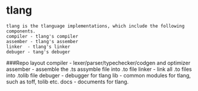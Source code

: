 tlang
==============
	tlang is the tlanguage implementations, which include the following components.
	compiler - tlang's compiler
	assember - tlang's assember
	linker  - tlang's linker
	debuger - tang's debuger
###Repo layout
	compiler - lexer/parser/typechecker/codgen and optimizer
	assember - assemble the .ts assymble file into .to file
	linker	- link all .to files into .tolib file
	debuger - debugger for tlang
	lib		- common modules for tlang, such as toff, tolib etc.
	docs	- documents for tlang.
